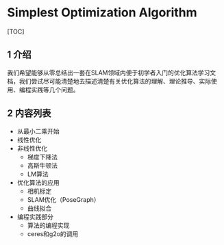 # Simplest Optimization Algorithm

[TOC]

## 1 介绍
我们希望能够从零总结出一套在SLAM领域内便于初学者入门的优化算法学习文档，我们尝试尽可能清楚地去描述清楚有关优化算法的理解、理论推导、实际使用、编程实践等几个问题。

## 2 内容列表
- 从最小二乘开始
- 线性优化
- 非线性优化
  - 梯度下降法
  - 高斯牛顿法
  - LM算法
- 优化算法的应用
  - 相机标定
  - SLAM优化（PoseGraph）
  - 曲线拟合
- 编程实践部分
  - 算法的编程实现
  - ceres和g2o的调用
